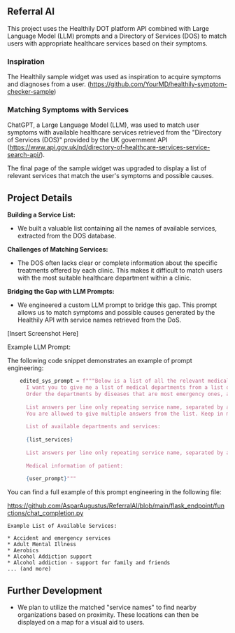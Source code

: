 ## Referral AI

This project uses the Healthily DOT platform API combined with Large Language Model (LLM) prompts and a Directory of Services (DOS) to match users with appropriate healthcare services based on their symptoms.

### Inspiration

The Healthily sample widget was used as inspiration to acquire symptoms and diagnoses from a user. (https://github.com/YourMD/healthily-symptom-checker-sample)

### Matching Symptoms with Services

ChatGPT, a Large Language Model (LLM), was used to match user symptoms with available healthcare services retrieved from the "Directory of Services (DOS)" provided by the UK government API (https://www.api.gov.uk/nd/directory-of-healthcare-services-service-search-api/).

The final page of the sample widget was upgraded to display a list of relevant services that match the user's symptoms and possible causes.

## Project Details

**Building a Service List:**

* We built a valuable list containing all the names of available services, extracted from the DOS database.

**Challenges of Matching Services:**

* The DOS often lacks clear or complete information about the specific treatments offered by each clinic. This makes it difficult to match users with the most suitable healthcare department within a clinic.

**Bridging the Gap with LLM Prompts:**

* We engineered a custom LLM prompt to bridge this gap. This prompt allows us to match symptoms and possible causes generated by the Healthily API with service names retrieved from the DoS.

[Insert Screenshot Here]

Example LLM Prompt:

The following code snippet demonstrates an example of prompt engineering:

```python
    edited_sys_prompt = f"""Below is a list of all the relevant medical information of a patient. 
      I want you to give me a list of medical departments from a list of departments below that may be relevant to this. 
      Order the departments by diseases that are most emergency ones, and also the most likely, limited to 5.
    
      List answers per line only repeating service name, separated by a newline. 
      You are allowed to give multiple answers from the list. Keep in mind that service name can vary.
    
      List of available departments and services:
    
      {list_services} 
    
      List answers per line only repeating service name, separated by a newline. 
    
      Medical information of patient:
      
      {user_prompt}"""
```


You can find a full example of this prompt engineering in the following file:

https://github.com/AsparAugustus/ReferralAI/blob/main/flask_endpoint/functions/chat_completion.py

```
Example List of Available Services:

* Accident and emergency services
* Adult Mental Illness
* Aerobics
* Alcohol Addiction support
* Alcohol addiction - support for family and friends
... (and more)
```

## Further Development

* We plan to utilize the matched "service names" to find nearby organizations based on proximity. These locations can then be displayed on a map for a visual aid to users.
